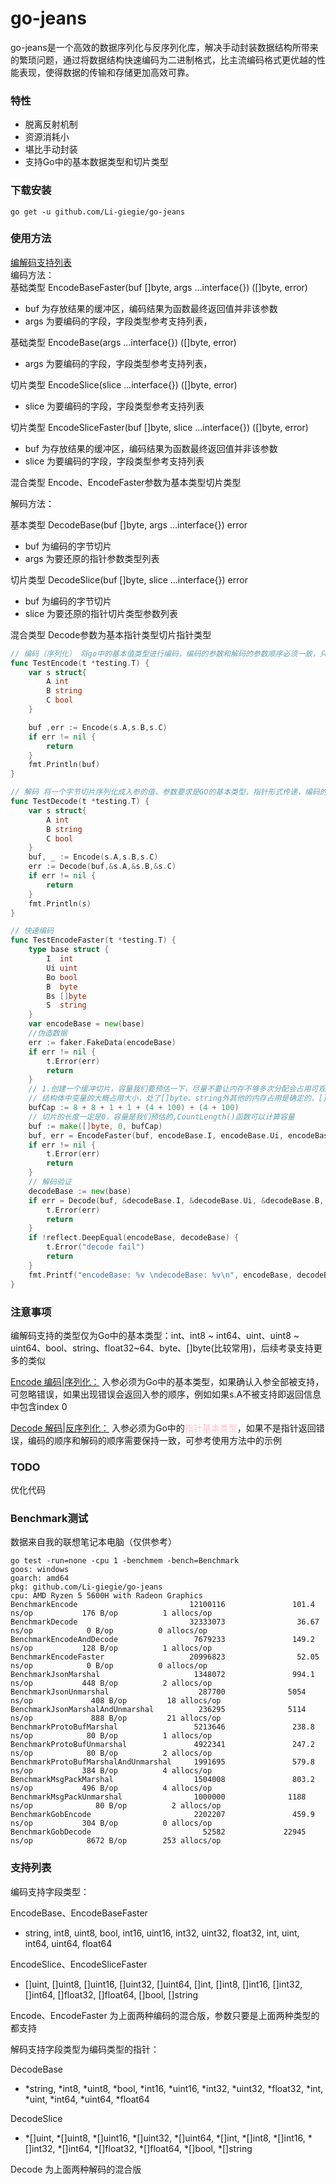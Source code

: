 # go-jeans
go-jeans是一个高效的数据序列化与反序列化库，解决手动封装数据结构所带来的繁琐问题，通过将数据结构快速编码为二进制格式，比主流编码格式更优越的性能表现，使得数据的传输和存储更加高效可靠。
### 特性
- 脱离反射机制
- 资源消耗小
- 堪比手动封装
- 支持Go中的基本数据类型和切片类型

### 下载安装
``` 
go get -u github.com/Li-giegie/go-jeans
```

### 使用方法
[编解码支持列表](#支持列表)  
编码方法：  
基础类型 EncodeBaseFaster(buf []byte, args ...interface{}) ([]byte, error)  
- buf 为存放结果的缓冲区，编码结果为函数最终返回值并非该参数
- args 为要编码的字段，字段类型参考支持列表，

基础类型 EncodeBase(args ...interface{}) ([]byte, error)
- args 为要编码的字段，字段类型参考支持列表，

切片类型 EncodeSlice(slice ...interface{}) ([]byte, error)
- slice 为要编码的字段，字段类型参考支持列表

切片类型 EncodeSliceFaster(buf []byte, slice ...interface{}) ([]byte, error)
- buf 为存放结果的缓冲区，编码结果为函数最终返回值并非该参数
- slice 为要编码的字段，字段类型参考支持列表

混合类型 Encode、EncodeFaster参数为基本类型切片类型

解码方法：

基本类型 DecodeBase(buf []byte, args ...interface{}) error
- buf 为编码的字节切片
- args 为要还原的指针参数类型列表

切片类型 DecodeSlice(buf []byte, slice ...interface{}) error
- buf 为编码的字节切片
- slice 为要还原的指针切片类型参数列表

混合类型 Decode参数为基本指针类型切片指针类型

```go
// 编码（序列化） 将go中的基本值类型进行编码，编码的参数和解码的参数顺序必须一致，只有在传递的类型不支持时会返回错误，其他情况不会，注意这一步并不打包返回的切片
func TestEncode(t *testing.T) {
    var s struct{
        A int
        B string
        C bool
    }

    buf ,err := Encode(s.A,s.B,s.C)
    if err != nil {
        return
    }
    fmt.Println(buf)
}

// 解码 将一个字节切片序列化成入参的值，参数要求是GO的基本类型，指针形式传递，编码的参数和解码的参数顺序必须一致
func TestDecode(t *testing.T) {
    var s struct{
        A int
        B string
        C bool
    }
    buf, _ := Encode(s.A,s.B,s.C)
    err := Decode(buf,&s.A,&s.B,&s.C)
    if err != nil {
        return
    }
    fmt.Println(s)
}

// 快速编码
func TestEncodeFaster(t *testing.T) {
    type base struct {
        I  int
        Ui uint
        Bo bool
        B  byte
        Bs []byte
        S  string
    }
    var encodeBase = new(base)
    //伪造数据
    err := faker.FakeData(encodeBase)
    if err != nil {
        t.Error(err)
        return
    }
    // 1.创建一个缓冲切片，容量我们要预估一下，尽量不要让内存不够多次分配会占用可观的性能
    // 结构体中变量的大概占用大小，处了[]byte、string外其他的内存占用是确定的，[]byte、string处了本身的长度外还包活一个长度字段占4个字节，只有知道长度信息才能够还原
    bufCap := 8 + 8 + 1 + 1 + (4 + 100) + (4 + 100)
    // 切片的长度一定是0，容量是我们预估的,CountLength()函数可以计算容量
    buf := make([]byte, 0, bufCap)
    buf, err = EncodeFaster(buf, encodeBase.I, encodeBase.Ui, encodeBase.B, encodeBase.Bs, encodeBase.Bo, encodeBase.S)
    if err != nil {
        t.Error(err)
        return
    }
    // 解码验证
    decodeBase := new(base)
    if err = Decode(buf, &decodeBase.I, &decodeBase.Ui, &decodeBase.B, &decodeBase.Bs, &decodeBase.Bo, &decodeBase.S); err != nil {
        t.Error(err)
        return
    }
    if !reflect.DeepEqual(encodeBase, decodeBase) {
        t.Error("decode fail")
        return
    }
    fmt.Printf("encodeBase: %v \ndecodeBase: %v\n", encodeBase, decodeBase)
}
```
### 注意事项
编解码支持的类型仅为Go中的基本类型：int、int8 ~ int64、uint、uint8 ~ uint64、bool、string、float32~64、byte、[]byte(比较常用)，后续考录支持更多的类似

[Encode 编码|序列化：](#) 入参必须为Go中的基本类型，如果确认入参全部被支持，可忽略错误，如果出现错误会返回入参的顺序，例如如果s.A不被支持即返回信息中包含index 0

[Decode 解码|反序列化：](#) 入参必须为Go中的<span style="color: pink">指针基本类型</span>，如果不是指针返回错误，编码的顺序和解码的顺序需要保持一致，可参考使用方法中的示例

### TODO
优化代码


### Benchmark测试
数据来自我的联想笔记本电脑（仅供参考）
```
go test -run=none -cpu 1 -benchmem -bench=Benchmark
goos: windows
goarch: amd64
pkg: github.com/Li-giegie/go-jeans
cpu: AMD Ryzen 5 5600H with Radeon Graphics
BenchmarkEncode                         12100116               101.4 ns/op           176 B/op          1 allocs/op
BenchmarkDecode                         32333073                36.67 ns/op            0 B/op          0 allocs/op
BenchmarkEncodeAndDecode                 7679233               149.2 ns/op           128 B/op          1 allocs/op
BenchmarkEncodeFaster                   20996823                52.05 ns/op            0 B/op          0 allocs/op
BenchmarkJsonMarshal                     1348072               994.1 ns/op           448 B/op          2 allocs/op
BenchmarkJsonUnmarshal                    287700              5054 ns/op             408 B/op         18 allocs/op
BenchmarkJsonMarshalAndUnmarshal          236295              5114 ns/op             888 B/op         21 allocs/op
BenchmarkProtoBufMarshal                 5213646               238.8 ns/op            80 B/op          1 allocs/op
BenchmarkProtoBufUnmarshal               4922341               247.2 ns/op            80 B/op          2 allocs/op
BenchmarkProtoBufMarshalAndUnmarshal     1991695               579.8 ns/op           384 B/op          4 allocs/op
BenchmarkMsgPackMarshal                  1504008               803.2 ns/op           496 B/op          4 allocs/op
BenchmarkMsgPackUnmarshal                1000000              1188 ns/op              80 B/op          2 allocs/op
BenchmarkGobEncode                       2202207               459.9 ns/op           304 B/op          0 allocs/op
BenchmarkGobDecode                         52582             22945 ns/op            8672 B/op        253 allocs/op
```

### 支持列表
编码支持字段类型：

EncodeBase、EncodeBaseFaster
- string, int8, uint8, bool, int16, uint16, int32, uint32, float32, int, uint, int64, uint64, float64

EncodeSlice、EncodeSliceFaster
- []uint, []uint8, []uint16, []uint32, []uint64, []int, []int8, []int16, []int32, []int64, []float32, []float64, []bool, []string

Encode、EncodeFaster 为上面两种编码的混合版，参数只要是上面两种类型的都支持

解码支持字段类型为编码类型的指针：

DecodeBase
- *string, *int8, *uint8, *bool, *int16, *uint16, *int32, *uint32, *float32, *int, *uint, *int64, *uint64, *float64

DecodeSlice
- *[]uint, *[]uint8, *[]uint16, *[]uint32, *[]uint64, *[]int, *[]int8, *[]int16, *[]int32, *[]int64, *[]float32, *[]float64, *[]bool, *[]string

Decode 为上面两种解码的混合版